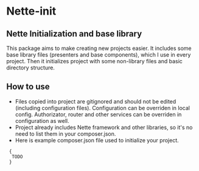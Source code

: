 # Nette-init

## Nette Initialization and base library

This package aims to make creating new projects easier. It includes some base library files (presenters and base components), which I use in every project. Then it initializes project with some non-library files and basic directory structure.

## How to use

- Files copied into project are gitignored and should not be edited (including configuration files). Configuration can be overriden in local config. Authorizator, router and other services can be overriden in configuration as well.
- Project already includes Nette framework and other libraries, so it's no need to list them in your composer.json.
- Here is example composer.json file used to initialize your project.

```
 {
  TODO
 }
```
